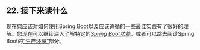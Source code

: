 ## 22. 接下来读什么

现在您应该对如何使用Spring Boot以及应该遵循的一些最佳实践有了很好的理解。您现在可以继续深入了解特定的[*Spring Boot功能*](../IV.Spring_Boot_features/README.md)，或者可以跳去阅读Spring Boot的[“生产环境”](../V.Spring_Boot_Actuator_Production-ready_features/README.md)部分。
